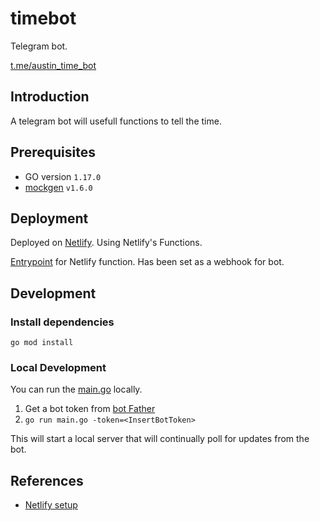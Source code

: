 # timebot

Telegram bot.

[t.me/austin_time_bot](http://t.me/austin_time_bot)

## Introduction

A telegram bot will usefull functions to tell the time.

## Prerequisites

- GO version `1.17.0`
- [mockgen](https://github.com/golang/mock) `v1.6.0`

## Deployment

Deployed on [Netlify](https://www.netlify.com/).
Using Netlify's Functions.

[Entrypoint](./netlify/functions/bot/main.go) for Netlify function.
Has been set as a webhook for bot.

## Development

### Install dependencies

```
go mod install
```

### Local Development

You can run the [main.go](./main.go) locally.

1. Get a bot token from [bot Father](t.me/botfather)
2. `go run main.go -token=<InsertBotToken>`

This will start a local server that will continually poll for updates from the bot.

## References

- [Netlify setup](https://travishorn.com/building-a-telegram-bot-with-netlify)
